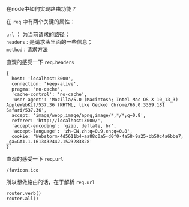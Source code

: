 在node中如何实现路由功能？

在 `req` 中有两个关键的属性：

`url` ： 为当前请求的路径；  
`headers` : 是请求头里面的一些信息；  
`method` : 请求方法

直观的感受一下 `req.headers`

```
{ 
  host: 'localhost:3000',
  connection: 'keep-alive',
  pragma: 'no-cache',
  'cache-control': 'no-cache',
  'user-agent': 'Mozilla/5.0 (Macintosh; Intel Mac OS X 10_13_3) AppleWebKit/537.36 (KHTML, like Gecko) Chrome/66.0.3359.181 Safari/537.36',
  accept: 'image/webp,image/apng,image/*,*/*;q=0.8',
  referer: 'http://localhost:3000/',
  'accept-encoding': 'gzip, deflate, br',
  'accept-language': 'zh-CN,zh;q=0.9,en;q=0.8',
  cookie: 'Webstorm-4d5611b4=aa88c0a5-d0f0-4a58-9a25-bb50c4a6bbe7; _ga=GA1.1.1613432442.1523283828'
}
```

直观的感受一下 `req.url`

```
/favicon.ico
```

所以想做路由的话，在于解析 `req.url`

```
router.verb()
router.all()
```